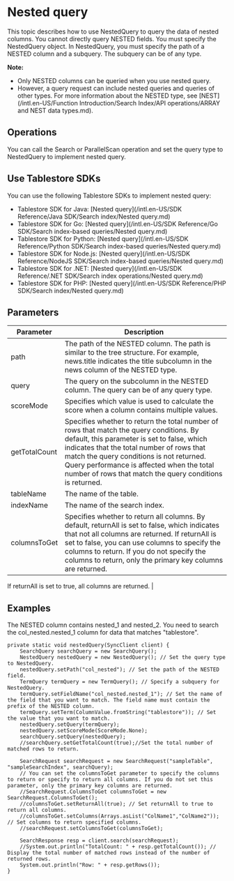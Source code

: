 # Nested query

This topic describes how to use NestedQuery to query the data of nested columns. You cannot directly query NESTED fields. You must specify the NestedQuery object. In NestedQuery, you must specify the path of a NESTED column and a subquery. The subquery can be of any type.

**Note:**

-   Only NESTED columns can be queried when you use nested query.
-   However, a query request can include nested queries and queries of other types. For more information about the NESTED type, see [NEST](/intl.en-US/Function Introduction/Search Index/API operations/ARRAY and NEST data types.md).

## Operations

You can call the Search or ParallelScan operation and set the query type to NestedQuery to implement nested query.

## Use Tablestore SDKs

You can use the following Tablestore SDKs to implement nested query:

-   Tablestore SDK for Java: [Nested query](/intl.en-US/SDK Reference/Java SDK/Search index/Nested query.md)
-   Tablestore SDK for Go: [Nested query](/intl.en-US/SDK Reference/Go SDK/Search index-based queries/Nested query.md)
-   Tablestore SDK for Python: [Nested query](/intl.en-US/SDK Reference/Python SDK/Search index-based queries/Nested query.md)
-   Tablestore SDK for Node.js: [Nested query](/intl.en-US/SDK Reference/NodeJS SDK/Search index-based queries/Nested query.md)
-   Tablestore SDK for .NET: [Nested query](/intl.en-US/SDK Reference/.NET SDK/Search index operations/Nested query.md)
-   Tablestore SDK for PHP: [Nested query](/intl.en-US/SDK Reference/PHP SDK/Search index/Nested query.md)

## Parameters

|Parameter|Description|
|---------|-----------|
|path|The path of the NESTED column. The path is similar to the tree structure. For example, news.title indicates the title subcolumn in the news column of the NESTED type.|
|query|The query on the subcolumn in the NESTED column. The query can be of any query type.|
|scoreMode|Specifies which value is used to calculate the score when a column contains multiple values.|
|getTotalCount|Specifies whether to return the total number of rows that match the query conditions. By default, this parameter is set to false, which indicates that the total number of rows that match the query conditions is not returned. Query performance is affected when the total number of rows that match the query conditions is returned. |
|tableName|The name of the table.|
|indexName|The name of the search index.|
|columnsToGet|Specifies whether to return all columns. By default, returnAll is set to false, which indicates that not all columns are returned. If returnAll is set to false, you can use columns to specify the columns to return. If you do not specify the columns to return, only the primary key columns are returned.

If returnAll is set to true, all columns are returned. |

## Examples

The NESTED column contains nested\_1 and nested\_2. You need to search the col\_nested.nested\_1 column for data that matches "tablestore".

```
private static void nestedQuery(SyncClient client) {
    SearchQuery searchQuery = new SearchQuery();
    NestedQuery nestedQuery = new NestedQuery(); // Set the query type to NestedQuery.
    nestedQuery.setPath("col_nested"); // Set the path of the NESTED field.
    TermQuery termQuery = new TermQuery(); // Specify a subquery for NestedQuery.
    termQuery.setFieldName("col_nested.nested_1"); // Set the name of the field that you want to match. The field name must contain the prefix of the NESTED column.
    termQuery.setTerm(ColumnValue.fromString("tablestore")); // Set the value that you want to match.
    nestedQuery.setQuery(termQuery);
    nestedQuery.setScoreMode(ScoreMode.None);
    searchQuery.setQuery(nestedQuery);
    //searchQuery.setGetTotalCount(true);//Set the total number of matched rows to return.

    SearchRequest searchRequest = new SearchRequest("sampleTable", "sampleSearchIndex", searchQuery);
    // You can set the columnsToGet parameter to specify the columns to return or specify to return all columns. If you do not set this parameter, only the primary key columns are returned.
    //SearchRequest.ColumnsToGet columnsToGet = new SearchRequest.ColumnsToGet();
    //columnsToGet.setReturnAll(true); // Set returnAll to true to return all columns.
    //columnsToGet.setColumns(Arrays.asList("ColName1","ColName2")); // Set columns to return specified columns.
    //searchRequest.setColumnsToGet(columnsToGet);
 
    SearchResponse resp = client.search(searchRequest);
    //System.out.println("TotalCount: " + resp.getTotalCount()); // Display the total number of matched rows instead of the number of returned rows.
    System.out.println("Row: " + resp.getRows());
}
```

